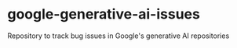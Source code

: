 # google-generative-ai-issues
Repository to track bug issues in Google's generative AI repositories
